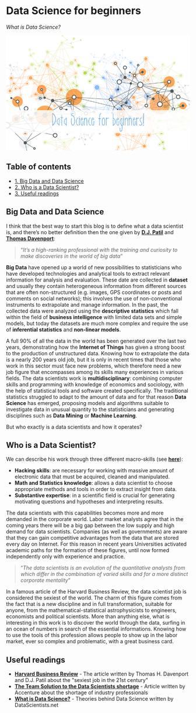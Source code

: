 # Data Science for beginners
*What is Data Science?*

<p align="middle">
<img src="https://raw.githubusercontent.com/MarioCatuogno/Mappr.it/master/headers/header_datascience_beginners.png" />
</p>

## Table of contents

- [1. Big Data and Data Science](#big-data-and-data-science)
- [2. Who is a Data Scientist?](#who-is-a-data-scientist)
- [3. Useful readings](#useful-readings)

## Big Data and Data Science

I think that the best way to start this blog is to define what a data scientist is, and there’s no better definition then the one given by [__D.J. Patil__](https://www.linkedin.com/in/dpatil/it) and [__Thomas Davenport__](https://www.linkedin.com/in/davenporttom/it):

> “_It’s a high-ranking professional with the training and curiosity to make discoveries in the world of big data_”

__Big Data__ have opened up a world of new possibilities to statisticians who have developed technologies and analytical tools to extract relevant information for analysis and evaluation. These date are collected in __dataset__ and usually they contain heterogeneous information from different sources that are often non-structured (e.g. images, GPS coordinates or posts and comments on social networks); this involves the use of non-conventional instruments to extrapolate and manage information. In the past, the collected data were analyzed using the __descriptive statistics__ which fall within the field of __business intelligence__ with limited data sets and simple models, but today the datasets are much more complex and require the use of __inferential statistics__ and __non-linear models__.

A full 90% of all the data in the world has been generated over the last two years, demonstrating how the __Internet of Things__ has given a strong boost to the production of unstructured data. Knowing how to extrapolate the data is a nearly 200 years old job, but it is only in recent times that those who work in this sector must face new problems, which therefore need a new job figure that encompasses among its skills many experiences in various fields. The data scientists work is __multidisciplinary__: combining computer skills and programming with knowledge of economics and sociology, with the help of statistical tools and software created specifically. The traditional statistics struggled to adapt to the amount of data and for that reason __Data Science__ has emerged, proposing models and algorithms suitable to investigate data in unusual quantity to the statisticians and generating disciplines such as __Data Mining__ or __Machine Learning__.

But who exactly is a data scientists and how it operates?

## Who is a Data Scientist?

We can describe his work through three different macro-skills (see [__here__](https://raw.githubusercontent.com/MarioCatuogno/Mappr.it/master/infographics/info_datascience_skillset.jpg)):

* __Hacking skills__: are necessary for working with massive amount of electronic data that must be acquired, cleaned and manipulated.
* __Math and Statistics knowledge__: allows a data scientist to choose appropriate methods and tools in order to extract insight from data.
* __Substantive expertise__: in a scientific field is crucial for generating motivating questions and hypotheses and interpreting results.

The data scientists with this capabilities becomes more and more demanded in the corporate world. Labor market analysts agree that in the coming years there will be a big gap between the low supply and high demand for data scientists. Companies (as well as governments) are aware that they can gain competitive advantages from the data that are stored every day on Internet. For this reason in recent years Universities activated academic paths for the formation of these figures, until now formed independently only with experience and practice.

> “_The data scientists is an evolution of the quantitative analysts from which differ in the combination of varied skills and for a more distinct corporate mentality_”

In a famous article of the Harvard Business Review, the data scientist job is considered the sexiest of the world. The charm of this figure comes from the fact that is a new discipline and in full transformation, suitable for anyone, from the mathematical-statistical astrophysicists to engineers, economists and political scientists. More than anything else, what is interesting in this work is to discover the world through the data, surfing in an ocean of numbers in search of the essential informations. Knowing how to use the tools of this profession allows people to show up in the labor market, ever so complex and problematic, with a great business card.

## Useful readings

* [__Harvard Business Review__](https://hbr.org/2012/10/data-scientist-the-sexiest-job-of-the-21st-century) - The article written by Thomas H. Davenport and D.J. Patil about the "sexiest job in the 21st century"
* [__The Team Solution to the Data Scientists shortage__](https://www.accenture.com/ie-en/~/media/Accenture/Conversion-Assets/DotCom/Documents/Global/PDF/Indurties_17/Accenture-Team-Solution-Data-Scientist-Shortage) - Article written by Accenture about the shortage of industry professionals
* [__What is Data Science?__](http://www.datascientists.net/what-is-data-science) - Theories behind Data Science written by DataScientists.net
